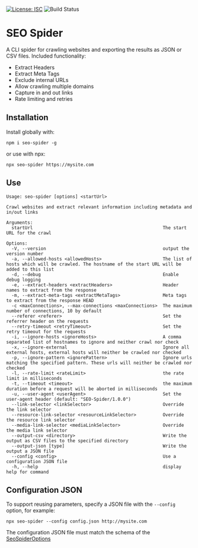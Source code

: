 [![License: ISC](https://img.shields.io/badge/License-ISC-blue.svg)](https://opensource.org/licenses/ISC) ![Build Status](https://img.shields.io/github/actions/workflow/status/klcodanr/seo-spider/.github%2Fworkflows%2Frelease.yml)


# SEO Spider

A CLI spider for crawling websites and exporting the results as JSON or CSV files. Included functionality:

 - Extract Headers
 - Extract Meta Tags
 - Exclude internal URLs
 - Allow crawling multiple domains
 - Capture in and out links
 - Rate limiting and retries

## Installation

Install globally with:

    npm i seo-spider -g

or use with npx:

    npx seo-spider https://mysite.com

## Use


```
Usage: seo-spider [options] <startUrl>

Crawl websites and extract relevant information including metadata and in/out links

Arguments:
  startUrl                                                 The start URL for the crawl

Options:
  -V, --version                                            output the version number
  -a, --allowed-hosts <allowedHosts>                       The list of hosts which will be crawled. The hostname of the start URL will be added to this list
  -d, --debug                                              Enable debug logging
  -e, --extract-headers <extractHeaders>                   Header names to extract from the response
  -m, --extract-meta-tags <extractMetaTags>                Meta tags to extract from the response HEAD
  -c <maxConnections>, --max-connections <maxConnections>  The maximum number of connections, 10 by default
  --referer <referer>                                      Set the referrer header on the requests
  --retry-timeout <retryTimeout>                           Set the retry timeout for the requests
  -i, --ignore-hosts <ignoreHosts>                         A comma separated list of hostnames to ignore and neither crawl nor check
  -x, --ignore-external                                    Ignore all external hosts, external hosts will neither be crawled nor checked
  -p, --ignore-pattern <ignorePattern>                     Ignore urls matching the specified pattern. These urls will neither be crawled nor checked
  -l, --rate-limit <rateLimit>                             the rate limit in milliseconds
  -t, --timeout <timeout>                                  the maximum duration before a request will be aborted in milliseconds
  -u, --user-agent <userAgent>                             Set the user-agent header (default: "SEO-Spider/1.0.0")
  --link-selector <linkSelector>                           Override the link selector
  --resource-link-selector <resourceLinkSelector>          Override the resource link selector
  --media-link-selector <mediaLinkSelector>                Override the media link selector
  --output-csv <directory>                                 Write the output as CSV files to the specified directory
  --output-json [type]                                     Write the output a JSON file
  --config <config>                                        Use a configuration JSON file
  -h, --help                                               display help for command
```

## Configuration JSON

To support reusing parameters, specify a JSON file with the `--config` option, for example: 

    npx seo-spider --config config.json http://mysite.com

The configuration JSON file must match the schema of the [SeoSpiderOptions](docs/API.md#SeoSpiderOptions)
